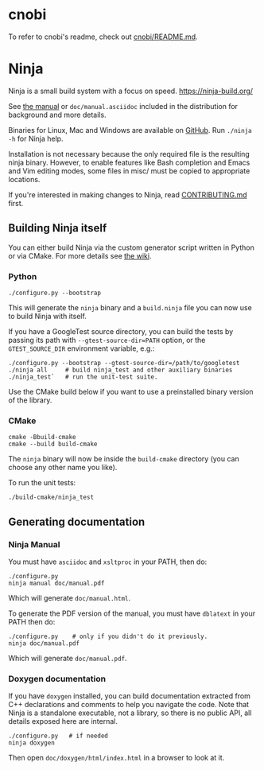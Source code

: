 # cnobi

To refer to cnobi's readme, check out [cnobi/README.md](cnobi/README.md).

# Ninja

Ninja is a small build system with a focus on speed.
https://ninja-build.org/

See [the manual](https://ninja-build.org/manual.html) or
`doc/manual.asciidoc` included in the distribution for background
and more details.

Binaries for Linux, Mac and Windows are available on
  [GitHub](https://github.com/ninja-build/ninja/releases).
Run `./ninja -h` for Ninja help.

Installation is not necessary because the only required file is the
resulting ninja binary. However, to enable features like Bash
completion and Emacs and Vim editing modes, some files in misc/ must be
copied to appropriate locations.

If you're interested in making changes to Ninja, read
[CONTRIBUTING.md](CONTRIBUTING.md) first.

## Building Ninja itself

You can either build Ninja via the custom generator script written in Python or
via CMake. For more details see
[the wiki](https://github.com/ninja-build/ninja/wiki).

### Python

```
./configure.py --bootstrap
```

This will generate the `ninja` binary and a `build.ninja` file you can now use
to build Ninja with itself.

If you have a GoogleTest source directory, you can build the tests
by passing its path with `--gtest-source-dir=PATH` option, or the
`GTEST_SOURCE_DIR` environment variable, e.g.:

```
./configure.py --bootstrap --gtest-source-dir=/path/to/googletest
./ninja all     # build ninja_test and other auxiliary binaries
./ninja_test`   # run the unit-test suite.
```

Use the CMake build below if you want to use a preinstalled binary
version of the library.

### CMake

```
cmake -Bbuild-cmake
cmake --build build-cmake
```

The `ninja` binary will now be inside the `build-cmake` directory (you can
choose any other name you like).

To run the unit tests:

```
./build-cmake/ninja_test
```

## Generating documentation

### Ninja Manual

You must have `asciidoc` and `xsltproc` in your PATH, then do:

```
./configure.py
ninja manual doc/manual.pdf
```

Which will generate `doc/manual.html`.

To generate the PDF version of the manual, you must have `dblatext` in your PATH then do:

```
./configure.py    # only if you didn't do it previously.
ninja doc/manual.pdf
```

Which will generate `doc/manual.pdf`.

### Doxygen documentation

If you have `doxygen` installed, you can build documentation extracted from C++
declarations and comments to help you navigate the code. Note that Ninja is a standalone
executable, not a library, so there is no public API, all details exposed here are
internal.

```
./configure.py   # if needed
ninja doxygen
```

Then open `doc/doxygen/html/index.html` in a browser to look at it.
